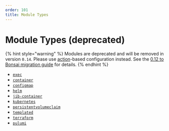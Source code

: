 ```yaml
---
order: 101
title: Module Types
---
```


# Module Types (deprecated)


  {% hint style="warning" %}
  Modules are deprecated and will be removed in version `0.14`. Please use [action](../../using-garden/actions.md)-based configuration instead. See the [0.12 to Bonsai migration guide](../../guides/migrating-to-bonsai.md) for details.
  {% endhint %}
  
* [`exec`](./exec.md)
* [`container`](./container.md)
* [`configmap`](./configmap.md)
* [`helm`](./helm.md)
* [`jib-container`](./jib-container.md)
* [`kubernetes`](./kubernetes.md)
* [`persistentvolumeclaim`](./persistentvolumeclaim.md)
* [`templated`](./templated.md)
* [`terraform`](./terraform.md)
* [`pulumi`](./pulumi.md)